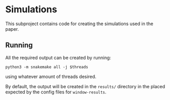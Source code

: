 # Simulations

This subproject contains code for creating the simulations used in the paper.

## Running

All the required output can be created by running:

```shell
python3 -m snakemake all -j $threads
```

using whatever amount of threads desired.

By default, the output will be created in the `results/` directory in the placed expected by the config files for `window-results`.